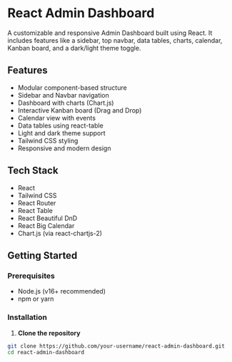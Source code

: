 # React Admin Dashboard

A customizable and responsive Admin Dashboard built using React. It includes features like a sidebar, top navbar, data tables, charts, calendar, Kanban board, and a dark/light theme toggle.

## Features

- Modular component-based structure
- Sidebar and Navbar navigation
- Dashboard with charts (Chart.js)
- Interactive Kanban board (Drag and Drop)
- Calendar view with events
- Data tables using react-table
- Light and dark theme support
- Tailwind CSS styling
- Responsive and modern design

## Tech Stack

- React
- Tailwind CSS
- React Router
- React Table
- React Beautiful DnD
- React Big Calendar
- Chart.js (via react-chartjs-2)

## Getting Started

### Prerequisites

- Node.js (v16+ recommended)
- npm or yarn

### Installation

1. **Clone the repository**

```bash
git clone https://github.com/your-username/react-admin-dashboard.git
cd react-admin-dashboard
